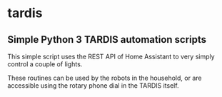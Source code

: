 # tardis
## Simple Python 3 TARDIS automation scripts
 
 This simple script uses the REST API of Home Assistant to very simply control a couple of lights.
 
 These routines can be used by the robots in the household, or are accessible using the rotary phone dial in the TARDIS itself.
